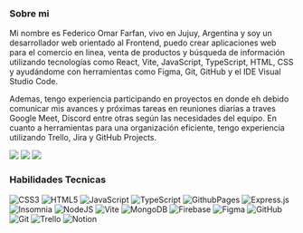 ### Sobre mi
Mi nombre es Federico Omar Farfan, vivo en Jujuy, Argentina y soy un desarrollador web orientado al Frontend, puedo crear aplicaciones web para el comercio en linea, venta de productos y búsqueda de información utilizando tecnologías como React, Vite, JavaScript, TypeScript, HTML, CSS y ayudándome con herramientas como Figma, Git, GitHub y el IDE Visual Studio Code.

Ademas, tengo experiencia participando en proyectos en donde eh debido comunicar mis avances y próximas tareas en reuniones diarias a traves Google Meet, Discord entre otras según las necesidades del equipo. En cuanto a herramientas para una organización eficiente, tengo experiencia utilizando Trello, Jira y GitHub Projects.


<a href="https://www.linkedin.com/in/federico-omar-farfan-32b314245"><img src="https://img.shields.io/badge/-LinkedIn-0077B5?style=flat&logo=Linkedin&logoColor=white"/></a>
<a href="mailto:federicoofarfan@gmail.com"><img src="https://img.shields.io/badge/-Gmail-D14836?style=flat&logo=Gmail&logoColor=white"/></a>
<a href="https://fof3096.github.io/Federico_Farfan/"><img src="https://img.shields.io/badge/-Portafolio-181717?style=flat&logo=GitHub&logoColor=white"/></a>

### Habilidades Tecnicas
![CSS3](https://img.shields.io/badge/css3-%231572B6.svg?style=for-the-badge&logo=css3&logoColor=white) ![HTML5](https://img.shields.io/badge/html5-%23E34F26.svg?style=for-the-badge&logo=html5&logoColor=white) ![JavaScript](https://img.shields.io/badge/javascript-%23323330.svg?style=for-the-badge&logo=javascript&logoColor=%23F7DF1E) ![TypeScript](https://img.shields.io/badge/typescript-%23007ACC.svg?style=for-the-badge&logo=typescript&logoColor=white) ![GithubPages](https://img.shields.io/badge/github%20pages-121013?style=for-the-badge&logo=github&logoColor=white) ![Express.js](https://img.shields.io/badge/express.js-%23404d59.svg?style=for-the-badge&logo=express&logoColor=%2361DAFB) ![Insomnia](https://img.shields.io/badge/Insomnia-black?style=for-the-badge&logo=insomnia&logoColor=5849BE) ![NodeJS](https://img.shields.io/badge/node.js-6DA55F?style=for-the-badge&logo=node.js&logoColor=white) ![Vite](https://img.shields.io/badge/vite-%23646CFF.svg?style=for-the-badge&logo=vite&logoColor=white) ![MongoDB](https://img.shields.io/badge/MongoDB-%234ea94b.svg?style=for-the-badge&logo=mongodb&logoColor=white) ![Firebase](https://img.shields.io/badge/firebase-a08021?style=for-the-badge&logo=firebase&logoColor=ffcd34) ![Figma](https://img.shields.io/badge/figma-%23F24E1E.svg?style=for-the-badge&logo=figma&logoColor=white) ![GitHub](https://img.shields.io/badge/github-%23121011.svg?style=for-the-badge&logo=github&logoColor=white) ![Git](https://img.shields.io/badge/git-%23F05033.svg?style=for-the-badge&logo=git&logoColor=white) ![Trello](https://img.shields.io/badge/Trello-%23026AA7.svg?style=for-the-badge&logo=Trello&logoColor=white) ![Notion](https://img.shields.io/badge/Notion-%23000000.svg?style=for-the-badge&logo=notion&logoColor=white)
